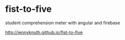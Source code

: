 # fist-to-five
student comprehension meter with angular and firebase

http://jennyknuth.github.io/fist-to-five
